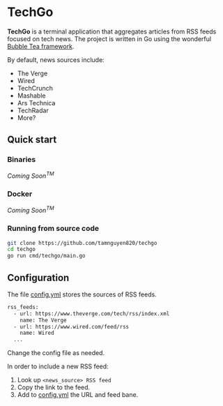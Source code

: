 # TechGo

**TechGo** is a terminal application that aggregates articles from RSS feeds focused on tech news. The project is written in Go using the wonderful [Bubble Tea framework](https://github.com/charmbracelet/bubbletea).

By default, news sources include:

- The Verge
- Wired
- TechCrunch
- Mashable
- Ars Technica
- TechRadar
- More?

## Quick start

### Binaries

_Coming Soon<sup>TM</sup>_

### Docker

_Coming Soon<sup>TM</sup>_

### Running from source code

```bash
git clone https://github.com/tamnguyen820/techgo
cd techgo
go run cmd/techgo/main.go
```

## Configuration

The file [config.yml](config.yml) stores the sources of RSS feeds.

```bash
rss_feeds:
  - url: https://www.theverge.com/tech/rss/index.xml
    name: The Verge
  - url: https://www.wired.com/feed/rss
    name: Wired
  ...
```

Change the config file as needed.

In order to include a new RSS feed:

1. Look up `<news_source> RSS feed`
2. Copy the link to the feed.
3. Add to [config.yml](config.yml) the URL and feed bane.
